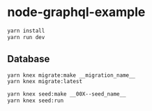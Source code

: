# node-graphql-example

```sh
yarn install
yarn run dev
```

## Database

```sh
yarn knex migrate:make __migration_name__
yarn knex migrate:latest

yarn knex seed:make __00X--seed_name__
yarn knex seed:run
```
